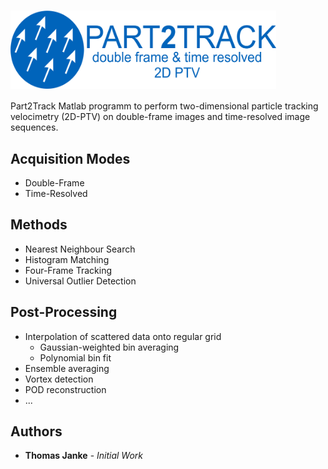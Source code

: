 


# <img src="doc/logo/logo.png" alt="2D-PTV" width="425" height="125.3"  align="center"/>
Part2Track
Matlab programm to perform two-dimensional particle tracking velocimetry
(2D-PTV) on double-frame images and time-resolved image sequences.                 

## Acquisition Modes
* Double-Frame
* Time-Resolved

## Methods
* Nearest Neighbour Search
* Histogram Matching
* Four-Frame Tracking
* Universal Outlier Detection

## Post-Processing
* Interpolation of scattered data onto regular grid
	* Gaussian-weighted bin averaging
	* Polynomial bin fit
* Ensemble averaging
* Vortex detection
* POD reconstruction
* ...

## Authors
* **Thomas Janke** - *Initial Work*
